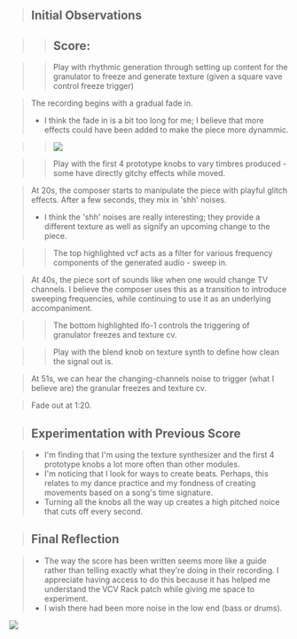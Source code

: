 >## Initial Observations

>>## Score:

>>Play with rhythmic generation through setting up content for the granulator to freeze and generate texture (given a square vave control freeze trigger) 

>The recording begins with a gradual fade in.
>- I think the fade in is a bit too long for me; I  believe that more effects could have been added to make the piece more dynammic.

>><img src="https://i.imgur.com/83i5zwp.png">

>>Play with the first 4 prototype knobs to vary timbres produced - some have directly gitchy effects while moved.

>At 20s, the composer starts to manipulate the piece with playful glitch effects. After a few seconds, they mix in 'shh' noises.
>- I think the 'shh' noises are really interesting; they provide a different texture as well as signify an upcoming change to the piece.

>>The top highlighted vcf acts as a filter for various frequency components of the generated audio - sweep in.

>At 40s, the piece sort of sounds like when one would change TV channels. I believe the composer uses this as a transition to introduce sweeping frequencies, while continuing to use it as an underlying accompaniment.

>>The bottom highlighted lfo-1 controls the triggering of granulator freezes and texture cv.

>>Play with the blend knob on texture synth to define how clean the signal out is.

>At 51s, we can hear the changing-channels noise to trigger (what I believe are) the granular freezes and texture cv.

>Fade out at 1:20.

>## Experimentation with Previous Score

>- I'm finding that I'm using the texture synthesizer and the first 4 prototype knobs a lot more often than other modules.
>- I'm noticing that I look for ways to create beats. Perhaps, this relates to my dance practice and my fondness of creating movements based on a song's time signature.
>- Turning all the knobs all the way up creates a high pitched noice that cuts off every second.

>## Final Reflection

>- The way the score has been written seems more like a guide rather than telling exactly what they're doing in their recording. I appreciate having access to do this because it has helped me understand the VCV Rack patch while giving me space to experiment.
>- I wish there had been more noise in the low end (bass or drums).


<img src="https://i.imgur.com/aox1rQY.png">

